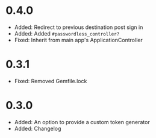 # 0.4.0

- Added: Redirect to previous destination post sign in
- Added: Added `#passwordless_controller?`
- Fixed: Inherit from main app's ApplicationController

# 0.3.1

- Fixed: Removed Gemfile.lock

# 0.3.0

- Added: An option to provide a custom token generator
- Added: Changelog
